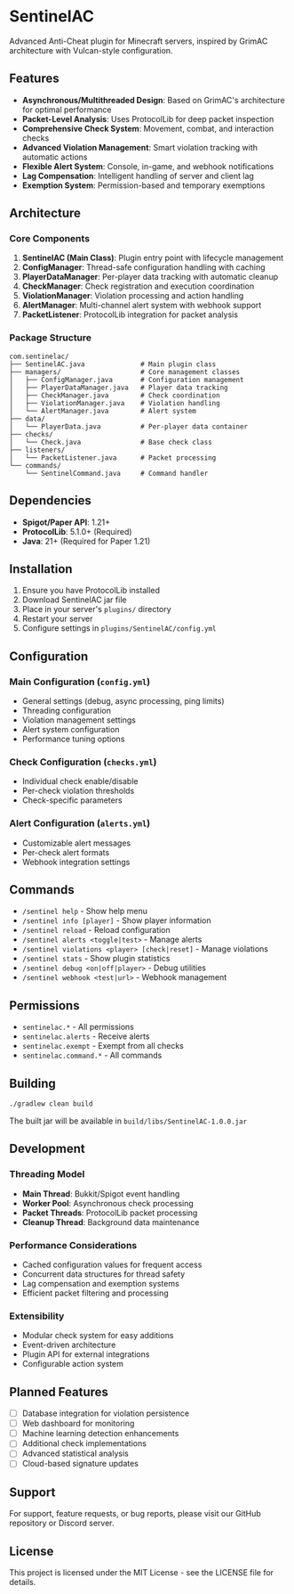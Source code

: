 # SentinelAC

Advanced Anti-Cheat plugin for Minecraft servers, inspired by GrimAC architecture with Vulcan-style configuration.

## Features

- **Asynchronous/Multithreaded Design**: Based on GrimAC's architecture for optimal performance
- **Packet-Level Analysis**: Uses ProtocolLib for deep packet inspection
- **Comprehensive Check System**: Movement, combat, and interaction checks
- **Advanced Violation Management**: Smart violation tracking with automatic actions
- **Flexible Alert System**: Console, in-game, and webhook notifications
- **Lag Compensation**: Intelligent handling of server and client lag
- **Exemption System**: Permission-based and temporary exemptions

## Architecture

### Core Components

1. **SentinelAC (Main Class)**: Plugin entry point with lifecycle management
2. **ConfigManager**: Thread-safe configuration handling with caching
3. **PlayerDataManager**: Per-player data tracking with automatic cleanup
4. **CheckManager**: Check registration and execution coordination
5. **ViolationManager**: Violation processing and action handling
6. **AlertManager**: Multi-channel alert system with webhook support
7. **PacketListener**: ProtocolLib integration for packet analysis

### Package Structure

```
com.sentinelac/
├── SentinelAC.java              # Main plugin class
├── managers/                    # Core management classes
│   ├── ConfigManager.java       # Configuration management
│   ├── PlayerDataManager.java   # Player data tracking
│   ├── CheckManager.java        # Check coordination
│   ├── ViolationManager.java    # Violation handling
│   └── AlertManager.java        # Alert system
├── data/
│   └── PlayerData.java          # Per-player data container
├── checks/
│   └── Check.java               # Base check class
├── listeners/
│   └── PacketListener.java      # Packet processing
└── commands/
    └── SentinelCommand.java     # Command handler
```

## Dependencies

- **Spigot/Paper API**: 1.21+
- **ProtocolLib**: 5.1.0+ (Required)
- **Java**: 21+ (Required for Paper 1.21)

## Installation

1. Ensure you have ProtocolLib installed
2. Download SentinelAC jar file
3. Place in your server's `plugins/` directory
4. Restart your server
5. Configure settings in `plugins/SentinelAC/config.yml`

## Configuration

### Main Configuration (`config.yml`)
- General settings (debug, async processing, ping limits)
- Threading configuration
- Violation management settings
- Alert system configuration
- Performance tuning options

### Check Configuration (`checks.yml`)
- Individual check enable/disable
- Per-check violation thresholds
- Check-specific parameters

### Alert Configuration (`alerts.yml`)
- Customizable alert messages
- Per-check alert formats
- Webhook integration settings

## Commands

- `/sentinel help` - Show help menu
- `/sentinel info [player]` - Show player information
- `/sentinel reload` - Reload configuration
- `/sentinel alerts <toggle|test>` - Manage alerts
- `/sentinel violations <player> [check|reset]` - Manage violations
- `/sentinel stats` - Show plugin statistics
- `/sentinel debug <on|off|player>` - Debug utilities
- `/sentinel webhook <test|url>` - Webhook management

## Permissions

- `sentinelac.*` - All permissions
- `sentinelac.alerts` - Receive alerts
- `sentinelac.exempt` - Exempt from all checks
- `sentinelac.command.*` - All commands

## Building

```bash
./gradlew clean build
```

The built jar will be available in `build/libs/SentinelAC-1.0.0.jar`

## Development

### Threading Model
- **Main Thread**: Bukkit/Spigot event handling
- **Worker Pool**: Asynchronous check processing
- **Packet Threads**: ProtocolLib packet processing
- **Cleanup Thread**: Background data maintenance

### Performance Considerations
- Cached configuration values for frequent access
- Concurrent data structures for thread safety
- Lag compensation and exemption systems
- Efficient packet filtering and processing

### Extensibility
- Modular check system for easy additions
- Event-driven architecture
- Plugin API for external integrations
- Configurable action system

## Planned Features

- [ ] Database integration for violation persistence
- [ ] Web dashboard for monitoring
- [ ] Machine learning detection enhancements
- [ ] Additional check implementations
- [ ] Advanced statistical analysis
- [ ] Cloud-based signature updates

## Support

For support, feature requests, or bug reports, please visit our GitHub repository or Discord server.

## License

This project is licensed under the MIT License - see the LICENSE file for details.
